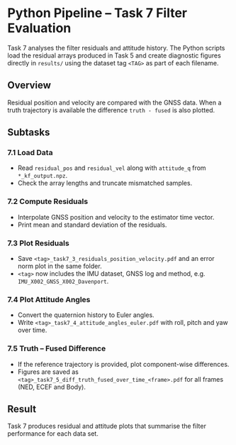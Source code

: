 # Python Pipeline – Task 7 Filter Evaluation

Task 7 analyses the filter residuals and attitude history. The Python scripts load the residual arrays produced in Task 5 and create diagnostic figures directly in ``results/`` using the dataset tag ``<TAG>`` as part of each filename.

## Overview

Residual position and velocity are compared with the GNSS data. When a truth trajectory is available the difference ``truth - fused`` is also plotted.

## Subtasks

### 7.1 Load Data
- Read ``residual_pos`` and ``residual_vel`` along with ``attitude_q`` from ``*_kf_output.npz``.
- Check the array lengths and truncate mismatched samples.

### 7.2 Compute Residuals
- Interpolate GNSS position and velocity to the estimator time vector.
- Print mean and standard deviation of the residuals.

### 7.3 Plot Residuals
- Save `<tag>_task7_3_residuals_position_velocity.pdf` and an error norm plot in the same folder.
- `<tag>` now includes the IMU dataset, GNSS log and method, e.g. `IMU_X002_GNSS_X002_Davenport`.

### 7.4 Plot Attitude Angles
- Convert the quaternion history to Euler angles.
- Write `<tag>_task7_4_attitude_angles_euler.pdf` with roll, pitch and yaw over time.

### 7.5 Truth – Fused Difference
- If the reference trajectory is provided, plot component-wise differences.
- Figures are saved as `<tag>_task7_5_diff_truth_fused_over_time_<frame>.pdf` for
  all frames (NED, ECEF and Body).

## Result

Task 7 produces residual and attitude plots that summarise the filter performance for each data set.
